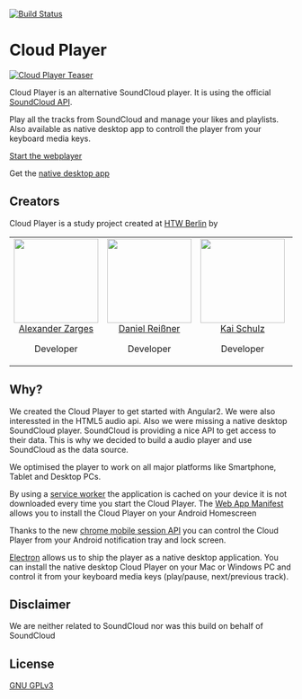 [![Build Status](https://travis-ci.org/Cloud-Player/web.svg?branch=master)](https://travis-ci.org/Cloud-Player/web)

# Cloud Player
[![Cloud Player Teaser](https://raw.githubusercontent.com/Cloud-Player/web/master/src/assets/meta/social/facebook.jpg)](https://cloud-player.io)

Cloud Player is an alternative SoundCloud player. It is using the official [SoundCloud API](https://developers.soundcloud.com/docs/api). 

Play all the tracks from SoundCloud and manage your likes and playlists. Also available as native desktop app to controll the player from your keyboard media keys.

[Start the webplayer](https://cloud-player.io)

Get the [native desktop app](https://github.com/Cloud-Player/desktop-app)

## Creators
Cloud Player is a study project created at [HTW Berlin](http://www.htw-berlin.de/) by 

<table>
  <tbody>
    <tr>
      <td align="center" valign="top">
        <img width="150" height="150" src="https://github.com/zarlex.png?s=150">
        <br>
        <a href="https://github.com/zarlex">Alexander Zarges</a>
        <p>Developer</p>
      </td>
      <td align="center" valign="top">
        <img width="150" height="150" src="https://github.com/Dathix.png?s=150">
        <br>
        <a href="https://github.com/Dathix">Daniel Reißner</a>
        <p>Developer</p>
      </td>
      <td align="center" width="20%" valign="top">
        <img width="150" height="150" src="https://github.com/SchulzKai.png?s=150">
        <br>
        <a href="https://github.com/SchulzKai">Kai Schulz</a>
        <p>Developer</p>
      </td>
      <td align="center" valign="top">
        <img width="150" height="150" src="https://github.com/gefei-htw.png?s=150">
        <br>
        <a href="https://github.com/gefei-htw">Prof. Dr. Zhang</a>
        <p>Advisor<p>
      </td>
     </tr>
  </tbody>
</table>

## Why?
We created the Cloud Player to get started with Angular2. We were also interessted in the HTML5 audio api. Also we were missing a native desktop SoundCloud player. SoundCloud is providing a nice API to get access to their data.
This is why we decided to build a audio player and use SoundCloud as the data source. 

We optimised the player to work on all major platforms like Smartphone, Tablet and Desktop PCs. 

By using a [service worker](https://developers.google.com/web/fundamentals/getting-started/primers/service-workers) the application is cached on your device it is not downloaded every time you start the Cloud Player. The [Web App Manifest](https://developers.google.com/web/fundamentals/engage-and-retain/web-app-manifest/) allows you to install the Cloud Player on your Android Homescreen

Thanks to the new [chrome mobile session API](https://developers.google.com/web/updates/2017/02/media-session) you can control the Cloud Player from your Android notification tray and lock screen. 

[Electron](https://electron.atom.io/) allows us to ship the player as a native desktop application. You can install the native desktop Cloud Player on your Mac or Windows PC and control it from your keyboard media keys (play/pause, next/previous track).

## Disclaimer
We are neither related to SoundCloud nor was this build on behalf of SoundCloud

## License
[GNU GPLv3](./LICENSE)

